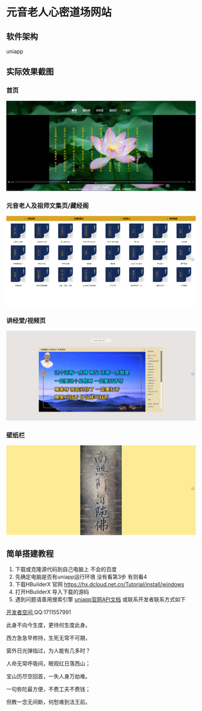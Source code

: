 # 元音老人心密道场网站

## 软件架构

uniapp

## 实际效果截图

### 首页

![首页](./static/imgs/1.png)

### 元音老人及祖师文集页/藏经阁

![藏经阁](./static/imgs/2.png)

### 讲经堂/视频页

![讲经堂](./static/imgs/3.png)

### 壁纸栏

![壁纸栏](./static/imgs/4.png)


## 简单搭建教程

1.  下载或克隆源代码到自己电脑上 不会的百度
2.  先确定电脑是否有uniapp运行环境 没有看第3步 有则看4
3.  下载HBuilderX 官网 https://hx.dcloud.net.cn/Tutorial/install/windows
4.  打开HBuilderX 导入下载的源码
5.  遇到问题请善用搜索引擎 [uniapp官网API文档](  https://uniapp.dcloud.net.cn/api/ ) 或联系开发者联系方式如下

[开发者空间 ]( https://www.bilibili.com/video/BV1PDwJetE1D ) QQ:1711557991

此身不向今生度，更待何生度此身。 

西方急急早修持，生死无常不可期，

 窗外日光弹指过，为人能有几多时？

 人命无常呼吸间，眼观红日落西山；

 宝山历尽空回首，一失人身万劫难。 

一句弥陀最方便，不费工夫不费钱；

 但教一念无间断，何愁难到法王前。
